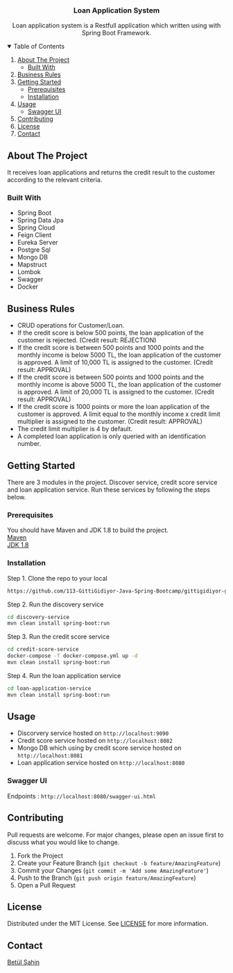 <h3 align=center>Loan Application System</h3>
<p align="center">Loan application system is a Restfull application which written using with Spring Boot Framework.</p>

<!-- TABLE OF CONTENTS -->
<details open="open">
  <summary>Table of Contents</summary>
  <ol>
    <li>
      <a href="#about-the-project">About The Project</a>
      <ul>
        <li><a href="#built-with">Built With</a></li>
      </ul>
    </li>
    <li><a href="#business-rules">Business Rules</a></li>
    <li>
      <a href="#getting-started">Getting Started</a>
      <ul>
        <li><a href="#prerequisites">Prerequisites</a></li>
        <li><a href="#installation">Installation</a></li>
      </ul>
    </li>
    <li>
        <a href="#usage">Usage</a>
        <ul>
            <li><a href="#swagger-ui">Swagger UI</a></li>
        </ul>
    </li>
    <li><a href="#contributing">Contributing</a></li>
    <li><a href="#license">License</a></li>
    <li><a href="#contact">Contact</a></li>
  </ol>
</details>

## About The Project  
It receives loan applications and returns the credit result to the customer according to the relevant criteria.

### Built With
- Spring Boot  
- Spring Data Jpa  
- Spring Cloud  
- Feign Client  
- Eureka Server   
- Postgre Sql  
- Mongo DB  
- Mapstruct  
- Lombok  
- Swagger
- Docker

## Business Rules
- CRUD operations for Customer/Loan.
- If the credit score is below 500 points, the loan application of the customer is rejected. (Credit result: REJECTION)
- If the credit score is between 500 points and 1000 points and the monthly income is below 5000 TL, the loan application of the customer is approved. A limit of 10,000 TL is assigned to the customer. (Credit result: APPROVAL)
- If the credit score is between 500 points and 1000 points and the monthly income is above 5000 TL, the loan application of the customer is approved. A limit of 20,000 TL is assigned to the customer. (Credit result: APPROVAL)
- If the credit score is 1000 points or more the loan application of the customer is approved. A limit equal to the monthly income x credit limit multiplier is assigned to the customer. (Credit result: APPROVAL)
- The credit limit multiplier is 4 by default.
- A completed loan application is only queried with an identification number.

<!-- GETTING STARTED -->
## Getting Started
There are 3 modules in the project. Discover service, credit score service and loan application service. Run these services by following the steps below.   

### Prerequisites
You should have Maven and JDK 1.8 to build the project.  
[Maven](https://maven.apache.org/download.cgi)  
[JDK 1.8](https://www.oracle.com/java/technologies/downloads/#java8)

### Installation

Step 1. Clone the repo to your local
   ```sh
   https://github.com/113-GittiGidiyor-Java-Spring-Bootcamp/gittigidiyor-graduation-project-betul-sahin.git
   ```
Step 2. Run the discovery service
   ```sh
   cd discovery-service
   mvn clean install spring-boot:run
   ```
Step 3. Run the credit score service
   ```sh
   cd credit-score-service
   docker-compose -f docker-compose.yml up -d
   mvn clean install spring-boot:run
   ```
Step 4. Run the loan application service
   ```sh
   cd loan-application-service
   mvn clean install spring-boot:run
   ```

<!-- USAGE EXAMPLES -->
## Usage

- Discorvery service hosted on `http://localhost:9090`  
- Credit score service hosted on `http://localhost:8082`  
- Mongo DB which using by credit score service hosted on `http://localhost:8081`  
- Loan application service hosted on `http://localhost:8080`  

### Swagger UI
Endpoints : `http://localhost:8080/swagger-ui.html`

## Contributing
Pull requests are welcome. For major changes, please open an issue first to discuss what you would like to change.  

1. Fork the Project
2. Create your Feature Branch (`git checkout -b feature/AmazingFeature`)
3. Commit your Changes (`git commit -m 'Add some AmazingFeature'`)
4. Push to the Branch (`git push origin feature/AmazingFeature`)
5. Open a Pull Request

## License
Distributed under the MIT License. See [LICENSE](https://github.com/113-GittiGidiyor-Java-Spring-Bootcamp/gittigidiyor-graduation-project-betul-sahin/blob/main/LICENSE) for more information.  

## Contact
[Betül Şahin](https://www.linkedin.com/in/betulsahin/)